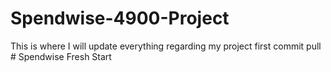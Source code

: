 # Spendwise-4900-Project
This is where I will update everything regarding my project 
first commit pull
#   S p e n d w i s e   F r e s h   S t a r t  
 